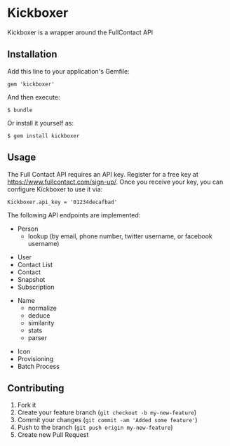 # Kickboxer

Kickboxer is a wrapper around the FullContact API

## Installation

Add this line to your application's Gemfile:

    gem 'kickboxer'

And then execute:

    $ bundle

Or install it yourself as:

    $ gem install kickboxer

## Usage

The Full Contact API requires an API key.  Register for a free key at
https://www.fullcontact.com/sign-up/.  Once you receive your key, you can
configure Kickboxer to use it via:

    Kickboxer.api_key = '01234decafbad'


The following API endpoints are implemented:

+ Person
  + lookup (by email, phone number, twitter username, or facebook username)
- User
- Contact List
- Contact
- Snapshot
- Subscription
+ Name
  + normalize
  + deduce
  + similarity
  + stats
  + parser
- Icon
- Provisioning
- Batch Process

## Contributing

1. Fork it
2. Create your feature branch (`git checkout -b my-new-feature`)
3. Commit your changes (`git commit -am 'Added some feature'`)
4. Push to the branch (`git push origin my-new-feature`)
5. Create new Pull Request
